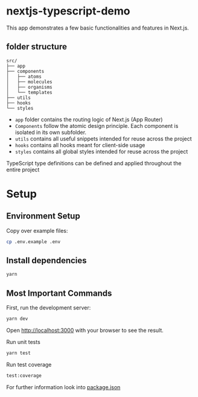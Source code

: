 # nextjs-typescript-demo

This app demonstrates a few basic functionalities and features in Next.js.

## folder structure

```
src/
├── app
├── components
│   ├── atoms
│   ├── molecules
│   ├── organisms
│   └── templates
├── utils
├── hooks
└── styles
```

- `app` folder contains the routing logic of Next.js (App Router)
- `Components` follow the atomic design principle. Each component is isolated in its own subfolder.
- `utils` contains all useful snippets intended for reuse across the project
- `hooks` contains all hooks meant for client-side usage
- `styles` contains all global styles intended for reuse across the project

TypeScript type definitions can be defined and applied throughout the entire project

# Setup

## Environment Setup

Copy over example files:

```sh
cp .env.example .env
```

## Install dependencies

```sh
yarn
```

## Most Important Commands

First, run the development server:

```bash
yarn dev
```

Open [http://localhost:3000](http://localhost:3000) with your browser to see the result.

Run unit tests

```bash
yarn test
```

Run test coverage

```bash
test:coverage
```

For further information look into [package.json](https://github.com/NoackNa/nextjs-typescript-demo/blob/main/package.json)
